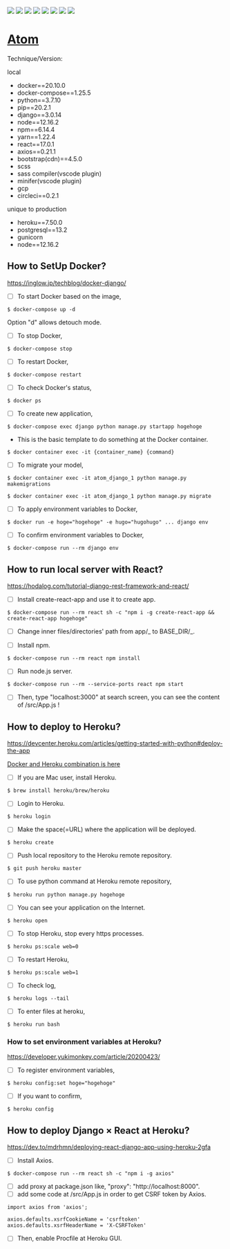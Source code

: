 <img src="https://img.shields.io/badge/-Django-092E20.svg?logo=django&style=flat"> <img src="https://img.shields.io/badge/-React-555.svg?logo=react&style=flat"> <img src="https://img.shields.io/badge/-Bootstrap-563D7C.svg?logo=bootstrap&style=flat"> <img src="https://img.shields.io/badge/-Sass-CC6699.svg?logo=sass&style=flat"> <img src="https://img.shields.io/badge/-PostgreSQL-336791.svg?logo=postgresql&style=flat"> <img src="https://img.shields.io/badge/-Docker-EEE.svg?logo=docker&style=flat"> <img src="https://img.shields.io/badge/-Heroku-430098.svg?logo=heroku&style=flat"> <img src="https://img.shields.io/badge/-CircleCI-343434.svg?logo=circleci&style=flat">

# [Atom](https://atom-production.herokuapp.com/)

Technique/Version:

local

- docker==20.10.0
- docker-compose==1.25.5
- python==3.7.10
- pip==20.2.1
- django==3.0.14
- node==12.16.2
- npm==6.14.4
- yarn==1.22.4
- react==17.0.1
- axios==0.21.1
- bootstrap(cdn)==4.5.0
- scss
- sass compiler(vscode plugin)
- minifer(vscode plugin)
- gcp
- circleci==0.2.1

unique to production

- heroku==7.50.0
- postgresql==13.2
- gunicorn
- node==12.16.2

## How to SetUp Docker?

https://inglow.jp/techblog/docker-django/

- [ ] To start Docker based on the image,

```
$ docker-compose up -d
```

Option "d" allows detouch mode.

- [ ] To stop Docker,

```
$ docker-compose stop
```

- [ ] To restart Docker,

```
$ docker-compose restart
```

- [ ] To check Docker's status,

```
$ docker ps
```

- [ ] To create new application,

```
$ docker-compose exec django python manage.py startapp hogehoge
```

- This is the basic template to do something at the Docker container.

```
$ docker container exec -it {container_name} {command}
```

- [ ] To migrate your model,

```
$ docker container exec -it atom_django_1 python manage.py makemigrations
```

```
$ docker container exec -it atom_django_1 python manage.py migrate
```

- [ ] To apply environment variables to Docker,

```
$ docker run -e hoge="hogehoge" -e hugo="hugohugo" ... django env
```

- [ ] To confirm environment variables to Docker,

```
$ docker-compose run --rm django env
```

## How to run local server with React?

https://hodalog.com/tutorial-django-rest-framework-and-react/

- [ ] Install create-react-app and use it to create app.

```
$ docker-compose run --rm react sh -c "npm i -g create-react-app && create-react-app hogehoge"
```

- [ ] Change inner files/directories' path from app/_ to BASE_DIR/_.

- [ ] Install npm.

```
$ docker-compose run --rm react npm install
```

- [ ] Run node.js server.

```
$ docker-compose run --rm --service-ports react npm start
```

- [ ] Then, type "localhost:3000" at search screen, you can see the content of /src/App.js !

## How to deploy to Heroku?

https://devcenter.heroku.com/articles/getting-started-with-python#deploy-the-app

[Docker and Heroku combination is here](https://qiita.com/yongjugithub/items/822e5f2f6211b2665acf)

- [ ] If you are Mac user, install Heroku.

```
$ brew install heroku/brew/heroku
```

- [ ] Login to Heroku.

```
$ heroku login
```

- [ ] Make the space(=URL) where the application will be deployed.

```
$ heroku create
```

- [ ] Push local repository to the Heroku remote repository.

```
$ git push heroku master
```

- [ ] To use python command at Heroku remote repository,

```
$ heroku run python manage.py hogehoge
```

- [ ] You can see your application on the Internet.

```
$ heroku open
```

- [ ] To stop Heroku, stop every https processes.

```
$ heroku ps:scale web=0
```

- [ ] To restart Heroku,

```
$ heroku ps:scale web=1
```

- [ ] To check log,

```
$ heroku logs --tail
```

- [ ] To enter files at heroku,

```
$ heroku run bash
```

### How to set environment variables at Heroku?

https://developer.yukimonkey.com/article/20200423/

- [ ] To register environment variables,

```
$ heroku config:set hoge="hogehoge"
```

- [ ] If you want to confirm,

```
$ heroku config
```

## How to deploy Django × React at Heroku?

https://dev.to/mdrhmn/deploying-react-django-app-using-heroku-2gfa

- [ ] Install Axios.

```
$ docker-compose run --rm react sh -c "npm i -g axios"
```

- [ ] add proxy at package.json like, "proxy": "http://localhost:8000".
- [ ] add some code at /src/App.js in order to get CSRF token by Axios.

```
import axios from 'axios';

axios.defaults.xsrfCookieName = 'csrftoken'
axios.defaults.xsrfHeaderName = 'X-CSRFToken'
```

- [ ] Then, enable Procfile at Heroku GUI.
